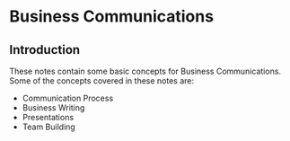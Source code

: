 # Business Communications

## Introduction
These notes contain some basic concepts for Business Communications. Some of the concepts covered in these notes are:

* Communication Process
* Business Writing
* Presentations
* Team Building

